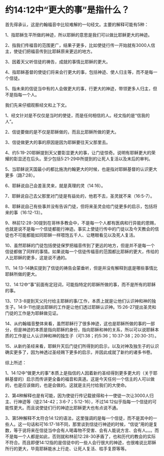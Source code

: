# 约14:12中“更大的事”是指什么？

首先得承认，这是约翰福音中比较难解的一句经文。主要的解释可能有5种：

1、指耶稣生平所做的神迹，所以耶稣的意思是我们可以做比耶稣更大的神迹。

2、指我们传福音的范围更广，结果子更多，比如使徒行传一开始就有3000人信主，使徒们把福音传到比耶稣原来更远的地方。

3、因着天父听信徒的祷告，成就的事情比耶稣的更大。

4、指耶稣基督的使徒们将来会行更大的事，包括神迹、使人归主等，而不是每一个信徒。

5、指未来的信徒当中有的人会做更大的事，行更大的神迹，带领更多人归主，但不是指每一个人。


我们先来仔细观察经文和上下文。


1、经文针对是不仅仅是当时的使徒，而是任何相信的人。经文指的是“信我的人”。

2、信徒要做的是不仅是耶稣做的，而且比耶稣所做的更大。

3、信徒做更大的事的原因是因为耶稣要往天父那里去。

4、约5:19-20耶稣提到天父要彰显更大的事，让门徒惊奇。说明有耶稣更大的荣耀的彰显还在后头。至少包括5:21-29中所提到的让死人复活以及末后的审判。

5、当耶稣说天国最小的都比施洗约翰更大的时候，也是指对耶稣基督的认识更大更多（路7:28）。

6、耶稣说自己会差圣灵来，就是真理的灵（14:16）。

7、耶稣说自己去父那里对门徒是有益处的，他若不去，圣灵就不来（16:5-7）。

8、耶稣说自己有些事并没有告诉门徒，但将来圣灵会给门徒更多的启示，包括将来的事（16:12-13）。

9、林前12:28-30提到在哥林多教会中，不是每一个人都有医病和行异能的恩赐，也就是说不是每一个信徒都能行神迹。事实上使徒行传中的门徒以及今天教会的信徒也不可能都能如同耶稣一样喂饱五千人、让瞎眼看见以及死人复活。

10、虽然耶稣的门徒包括使徒保罗把福音传到了更远的地方，但是并不是每一个信徒都做了同样的事情。如果说每一个信徒传福音的范围都比耶稣的更大，传给的人比耶稣的更多，这是说不通的。

11、14:13-14确实提到了信徒的祷告会蒙垂听，但是并没有解释到底是哪些事情比耶稣所做的更大。

12、14:12中“事”前面有定冠词，可能指特定的耶稣所做的事，而不是所有的耶稣的事。

13、17:3-8提到天父托付给主耶稣的事/工作，本质上就是让他们认识神和神的独生子。14:9-11也提出耶稣的工作是让他们透过耶稣认识神。15:26-27提出圣灵和门徒的工作是为耶稣做见证。

14、从约翰福音整体来看，虽然耶稣行了很多神迹，这也是耶稣所做的事的一部分，但是神迹的本质是指向耶稣的身份，指向耶稣和神的关系，所以可以说耶稣本质的工作是让人认识神和神的独生子（可1:38；约5:36；10:37-38；20:30-31）。

15、从新约圣经来看，耶稣升天后门徒们所得到的启示，以及对神及独生子的认识确实更多了，因为神透过圣经赐下更多的启示，并因此成就了新约的诸多书卷。

综上所述：

1、14:12中“做更大的事”本质上是指信的人因着新约圣经得到更多更大的（关于耶稣基督的）启示而传讲更全备的福音和真道。这是今天任何一个信主的人可以做的，也是应该做的，也是会做的。这就是主托付给我们的大使命。

2、第4种解释也是有可能，因为使徒行传记载彼得和十一使徒一次让3000人归主、行神迹等（徒2:14-42；3:6-7；5:12-16），不过14:12似乎指每一个信徒的可能性更大。而且说使徒们行的神迹比耶稣更大也有点说不通。

3、第5种解释不太符合14:12的语法，这里强调的是每一个信徒，而不是其中的一些人。这一句话和可16:17-18不同，那里谈到信徒行神迹的时候，“信徒”用的是复数，等于说将来在信徒当中会有人喝毒物不受害、会有人能说方言、会有人。。。而不是每一个人都是如此，否则就和林前12:28-30矛盾了，也和历代的教会的实际不符合。而且即便14:12指的是信徒中的一些人会行很大的神迹，也很难说比耶稣所行的更大，毕竟耶稣能水上行走、让死人复活、枯手复原等等。


